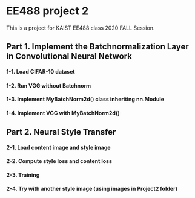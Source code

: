 # EE488 project 2
This is a project for KAIST EE488 class 2020 FALL Session.

## Part 1. Implement the Batchnormalization Layer in Convolutional Neural Network
#### 1-1. Load CIFAR-10 dataset
#### 1-2. Run VGG without Batchnorm
#### 1-3. Implement MyBatchNorm2d() class inheriting nn.Module
#### 1-4. Implement VGG with MyBatchNorm2d()

## Part 2. Neural Style Transfer
#### 2-1. Load content image and style image
#### 2-2. Compute style loss and content loss
#### 2-3. Training
#### 2-4. Try with another style image (using images in Project2 folder)
